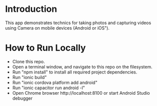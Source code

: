 # Introduction

  This app demonstrates technics for taking photos and capturing videos using Camera on mobile devices (Android or iOS").
  
# How to Run Locally
* Clone this repo.
* Open a terminal window, and navigate to this repo on the filesystem.
* Run "npm install" to install all required project dependencies. 
* Run "ionic build"
* Run "ionic cordova platform add android"
* Run "ionic capacitor run android -l"
* Open Chrome browser http://localhost:8100 or start Android Studio debugger
